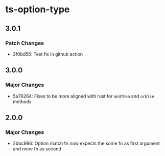 # ts-option-type

## 3.0.1

### Patch Changes

- 2f0bd56: Test fix in github action

## 3.0.0

### Major Changes

- 5a76264: Fixes to be more aligned with rust for `andThen` and `orElse` methods

## 2.0.0

### Major Changes

- 2bbc986: Option match fn now expects the some fn as first argument and none fn as second
